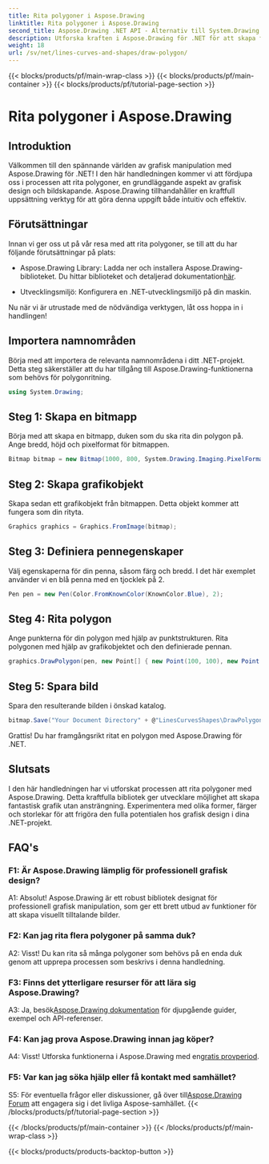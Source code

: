 ```yaml
---
title: Rita polygoner i Aspose.Drawing
linktitle: Rita polygoner i Aspose.Drawing
second_title: Aspose.Drawing .NET API - Alternativ till System.Drawing.Common
description: Utforska kraften i Aspose.Drawing för .NET för att skapa fantastisk grafik. Rita polygoner utan ansträngning med detta intuitiva bibliotek.
weight: 18
url: /sv/net/lines-curves-and-shapes/draw-polygon/
---
```


{{< blocks/products/pf/main-wrap-class >}}
{{< blocks/products/pf/main-container >}}
{{< blocks/products/pf/tutorial-page-section >}}

# Rita polygoner i Aspose.Drawing

## Introduktion

Välkommen till den spännande världen av grafisk manipulation med Aspose.Drawing för .NET! I den här handledningen kommer vi att fördjupa oss i processen att rita polygoner, en grundläggande aspekt av grafisk design och bildskapande. Aspose.Drawing tillhandahåller en kraftfull uppsättning verktyg för att göra denna uppgift både intuitiv och effektiv.

## Förutsättningar

Innan vi ger oss ut på vår resa med att rita polygoner, se till att du har följande förutsättningar på plats:

- Aspose.Drawing Library: Ladda ner och installera Aspose.Drawing-biblioteket. Du hittar biblioteket och detaljerad dokumentation[här](https://reference.aspose.com/drawing/net/).

- Utvecklingsmiljö: Konfigurera en .NET-utvecklingsmiljö på din maskin.

Nu när vi är utrustade med de nödvändiga verktygen, låt oss hoppa in i handlingen!

## Importera namnområden

Börja med att importera de relevanta namnområdena i ditt .NET-projekt. Detta steg säkerställer att du har tillgång till Aspose.Drawing-funktionerna som behövs för polygonritning.

```csharp
using System.Drawing;
```

## Steg 1: Skapa en bitmapp

Börja med att skapa en bitmapp, duken som du ska rita din polygon på. Ange bredd, höjd och pixelformat för bitmappen.

```csharp
Bitmap bitmap = new Bitmap(1000, 800, System.Drawing.Imaging.PixelFormat.Format32bppPArgb);
```

## Steg 2: Skapa grafikobjekt

Skapa sedan ett grafikobjekt från bitmappen. Detta objekt kommer att fungera som din rityta.

```csharp
Graphics graphics = Graphics.FromImage(bitmap);
```

## Steg 3: Definiera pennegenskaper

Välj egenskaperna för din penna, såsom färg och bredd. I det här exemplet använder vi en blå penna med en tjocklek på 2.

```csharp
Pen pen = new Pen(Color.FromKnownColor(KnownColor.Blue), 2);
```

## Steg 4: Rita polygon

Ange punkterna för din polygon med hjälp av punktstrukturen. Rita polygonen med hjälp av grafikobjektet och den definierade pennan.

```csharp
graphics.DrawPolygon(pen, new Point[] { new Point(100, 100), new Point(500, 700), new Point(900, 100) });
```

## Steg 5: Spara bild

Spara den resulterande bilden i önskad katalog.

```csharp
bitmap.Save("Your Document Directory" + @"LinesCurvesShapes\DrawPolygon_out.png");
```

Grattis! Du har framgångsrikt ritat en polygon med Aspose.Drawing för .NET.

## Slutsats

I den här handledningen har vi utforskat processen att rita polygoner med Aspose.Drawing. Detta kraftfulla bibliotek ger utvecklare möjlighet att skapa fantastisk grafik utan ansträngning. Experimentera med olika former, färger och storlekar för att frigöra den fulla potentialen hos grafisk design i dina .NET-projekt.

## FAQ's

### F1: Är Aspose.Drawing lämplig för professionell grafisk design?

A1: Absolut! Aspose.Drawing är ett robust bibliotek designat för professionell grafisk manipulation, som ger ett brett utbud av funktioner för att skapa visuellt tilltalande bilder.

### F2: Kan jag rita flera polygoner på samma duk?

A2: Visst! Du kan rita så många polygoner som behövs på en enda duk genom att upprepa processen som beskrivs i denna handledning.

### F3: Finns det ytterligare resurser för att lära sig Aspose.Drawing?

 A3: Ja, besök[Aspose.Drawing dokumentation](https://reference.aspose.com/drawing/net/) för djupgående guider, exempel och API-referenser.

### F4: Kan jag prova Aspose.Drawing innan jag köper?

 A4: Visst! Utforska funktionerna i Aspose.Drawing med en[gratis provperiod](https://releases.aspose.com/).

### F5: Var kan jag söka hjälp eller få kontakt med samhället?

 S5: För eventuella frågor eller diskussioner, gå över till[Aspose.Drawing Forum](https://forum.aspose.com/c/diagram/17) att engagera sig i det livliga Aspose-samhället.
{{< /blocks/products/pf/tutorial-page-section >}}

{{< /blocks/products/pf/main-container >}}
{{< /blocks/products/pf/main-wrap-class >}}

{{< blocks/products/products-backtop-button >}}

